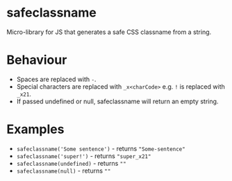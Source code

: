 # safeclassname
Micro-library for JS that generates a safe CSS classname from a string.  

# Behaviour

* Spaces are replaced with `-`.
* Special characters are replaced with `_x<charCode>` e.g. `!` is replaced with `_x21`.
* If passed undefined or null, safeclassname will return an empty string.

# Examples

* `safeclassname('Some sentence')` - returns `"Some-sentence"`
* `safeclassname('super!')` - returns `"super_x21"`
* `safeclassname(undefined)` - returns `""`
* `safeclassname(null)` - returns `""`

